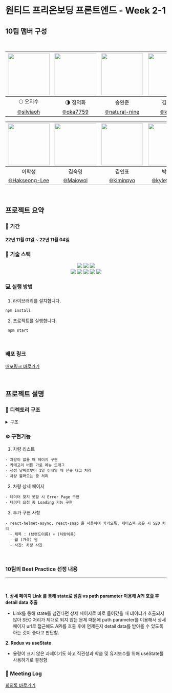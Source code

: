 # 원티드 프리온보딩 프론트엔드 - Week 2-1

## 10팀 맴버 구성

<br/>

<div align=center>
	
| <img src="https://avatars.githubusercontent.com/u/26901045?v=4" width="130" height="130" />  | <img src="https://avatars.githubusercontent.com/u/105492051?v=4" width="130" height="130" /> | <img src="https://avatars.githubusercontent.com/u/92094314?v=4" width="130" height="130"/> | <img src="https://avatars.githubusercontent.com/u/101456751?v=4" width="130" height="130"/> |
| :-----------------------------------------------------------------------------------------:  | :-----------------------------------------------------------------------------------------:  | :----------------------------------------------------------------------------------------: | :----------------------------------------------------------------------------------------:  |
|                                    :full_moon: 오지수                                         |                                :last_quarter_moon: 정억화                                    |                                           송완준                                            |                                            김미성                                            |
|                [:globe_with_meridians:silviaoh](https://github.com/silviaoh)                 |                 [:globe_with_meridians:oka7759](https://github.com/oka7759)                  |            [:globe_with_meridians:natural-nine](https://github.com/natural-nine)           |                  [:globe_with_meridians:kimitt](https://github.com/kimitt)                  |

| <img src="https://avatars.githubusercontent.com/u/83964261?v=4" width="130" height="130" /> | <img src="https://avatars.githubusercontent.com/u/103277726?v=4" width="130" height="130" /> | <img src="https://avatars.githubusercontent.com/u/93189402?v=4"  width="130" height="130" /> | <img src="https://avatars.githubusercontent.com/u/109638284?v=4" width="130" height="130"/> |
| :-----------------------------------------------------------------------------------------: | :------------------------------------------------------------------------------------------: | :------------------------------------------------------------------------------------------: | :-----------------------------------------------------------------------------------------: |
|                                           이학성                                            |                                            김숙영                                            |                                            김인표                                            |                                           박민규                                            |
|            [:globe_with_meridians:Hakseong-Lee](https://github.com/Hakseong-Lee)            |                 [:globe_with_meridians:Maiowol](https://github.com/Maiowol)                  |                [:globe_with_meridians:kiminpyo](https://github.com/kiminpyo)                 |              [:globe_with_meridians:kyle970320](https://github.com/kyle970320)              |

</div>

<br/>

## 프로젝트 요약

### 📆 기간

#### 22년 11월 01일 ~ 22년 11월 04일

### 🔧 기술 스택

<div align=center> 
  <img src="https://img.shields.io/badge/react-61DAFB?style=for-the-badge&logo=react&logoColor=black"/> 
  <img src="https://img.shields.io/badge/javascript-F7DF1E?style=for-the-badge&logo=javascript&logoColor=black"/>   
  <img src="https://img.shields.io/badge/styled_components-DB7093?style=for-the-badge&logo=styled-components&logoColor=white"/><br/>
  <img src="https://img.shields.io/badge/github-181717?style=for-the-badge&logo=github&logoColor=white"/>
  <img src="https://img.shields.io/badge/git-F05032?style=for-the-badge&logo=git&logoColor=white"/> <img src="https://img.shields.io/badge/react_router_dom-CA4245?style=for-the-badge&logo=reactrouter&logoColor=white"/> <img src="https://img.shields.io/badge/react_snap-66595C?style=for-the-badge&logo=reactsnap&logoColor=white"/> 
  <img src="https://img.shields.io/badge/react_helmet_async-3DDC84?style=for-the-badge&logo=react-helmet-async&logoColor=white"/> 
</div>

### 💻 실행 방법

1.  라이브러리를 설치합니다.

```
npm install
```

2.  프로젝트를 실행합니다.

```
 npm start
```

<br/>

### 배포 링크

[배포링크 바로가기](https://pre-onboarding-7th-2-1-10.vercel.app/)

<br/>

## 프로젝트 설명

### 📂 디렉토리 구조

<details>
<summary> 구조</summary>
<div markdown="1">

```
🗂 src
 ┣ 📁 components
    ┣ 📁 CarDetail
    ┣ 📁 CarList
    ┣ EmptyDataPage.jsx
    ┣ LoadingPage.jsx
    ┣ Navigation.jsx
    ┗ SEOMetaTags.js
 ┣ 📁 api
	 ┣ index.js
   ┗ interceptor.js
 ┣ 📁 assets
	 ┣ 📁 icon
   	  ┣ 📁 index.js
      ┗ ICON_Back.svg
 ┣ 📁 constant
	 ┣ action.js
   ┗ mock.js
 ┣ 📁 functions
   ┗ get.js
 ┣ 📂 pages
   ┣ MainCarDetail.jsx
   ┗ MainCarList.jsx
 ┣ 📂 hooks
   ┣ useGetCarDetail.js
   ┣ useGetCarList.js
   ┗ useXDragScroll.js
 ┣ 📂 layout
   ┣ RootLayout.jsx
 ┣ 📂 styles
   ┣ GlobalStyle.jsx
   ┣ theme.js
   ┗ common.js
 ┣ App.js
 ┣ index.js
 ┗ router.js
```

</div>
</details>

### ⚙️ 구현기능

1.  차량 리스트

```
- 차량이 없을 때 페이지 구현
- 카테고리 버튼 가로 메뉴 드래그
- 생성 날짜로부터 1일 이내일 때 신규 태그 처리
- 차량 불러오는 중 처리
```

2.  차량 상세 페이지

```
- 데이터 찾지 못할 시 Error Page 구현
- 데이터 요청 중 Loading 기능 구현
```

3.  추가 구현 사항

```
- react-helmet-async, react-snap 을 사용하여 카카오톡, 페이스북 공유 시 SEO 처리
  - 제목 : (브랜드이름) + (차량이름)
  - 월 (가격) 원
  - 사진: 차량 사진
```

<br/>

### 10팀의 Best Practice 선정 내용

---

<br/>

**1. 상세 페이지 Link 를 통해 state로 넘김 vs path parameter 이용해 API 호출 후 detail data 추출**

- Link를 통해 state를 넘긴다면 상세 페이지로 바로 들어갔을 때 데이터가 호출되지 않아 SEO 처리가 제대로 되지 않는 문제 때문에 path parameter를 이용해서 상세 페이지 url로 접근해도 API를 호출 후에 언제든지 detail data를 받아올 수 있도록 하는 것이 좋다고 판단함.

**2. Redux vs useState**

- 용량이 크지 않은 과제이기도 하고 직관성과 학습 및 유지보수를 위해 useState를 사용하기로 결정함

### 📝 Meeting Log

[회의록 바로가기](https://www.notion.so/Meeting-log-3eff6566fd844052b7a98702ebab8c5b?p=e312e50441c7458898fa50ca9f36bec3&pm=s)
